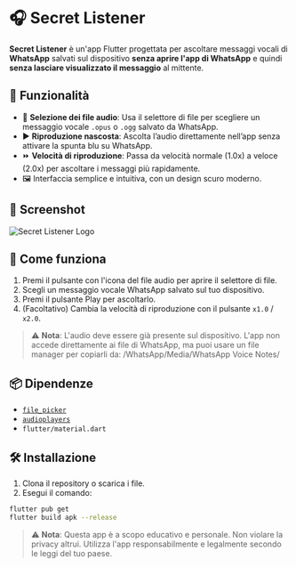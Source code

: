 # 🎧 Secret Listener

**Secret Listener** è un'app Flutter progettata per ascoltare messaggi vocali di **WhatsApp** salvati sul dispositivo **senza aprire l'app di WhatsApp** e quindi **senza lasciare visualizzato il messaggio** al mittente.

## 🚀 Funzionalità

- 📁 **Selezione dei file audio**: Usa il selettore di file per scegliere un messaggio vocale `.opus` o `.ogg` salvato da WhatsApp.
- ▶️ **Riproduzione nascosta**: Ascolta l’audio direttamente nell’app senza attivare la spunta blu su WhatsApp.
- ⏩ **Velocità di riproduzione**: Passa da velocità normale (1.0x) a veloce (2.0x) per ascoltare i messaggi più rapidamente.
- 🖼️ Interfaccia semplice e intuitiva, con un design scuro moderno.

## 📸 Screenshot

![Secret Listener Logo](https://static.vecteezy.com/system/resources/previews/023/986/631/original/whatsapp-logo-whatsapp-logo-transparent-whatsapp-icon-transparent-free-free-png.png)

## 🧠 Come funziona

1. Premi il pulsante con l'icona del file audio per aprire il selettore di file.
2. Scegli un messaggio vocale WhatsApp salvato sul tuo dispositivo.
3. Premi il pulsante Play per ascoltarlo.
4. (Facoltativo) Cambia la velocità di riproduzione con il pulsante `x1.0` / `x2.0`.

> ⚠️ **Nota**: L'audio deve essere già presente sul dispositivo. L'app non accede direttamente ai file di WhatsApp, ma puoi usare un file manager per copiarli da: /WhatsApp/Media/WhatsApp Voice Notes/

## 📦 Dipendenze

- [`file_picker`](https://pub.dev/packages/file_picker)
- [`audioplayers`](https://pub.dev/packages/audioplayers)
- `flutter/material.dart`

## 🛠️ Installazione

1. Clona il repository o scarica i file.
2. Esegui il comando:

```bash
flutter pub get
flutter build apk --release
```
> ⚠️ **Nota**: Questa app è a scopo educativo e personale. Non violare la privacy altrui. Utilizza l'app responsabilmente e legalmente secondo le leggi del tuo paese.
